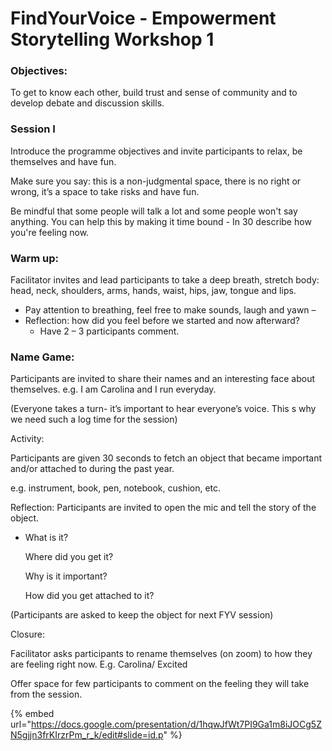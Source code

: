 # FindYourVoice - Empowerment Storytelling Workshop 1

### Objectives:&#x20;

To get to know each other, build trust and sense of community and to develop debate and discussion skills.

### **Session I**

Introduce the programme objectives and invite participants to relax, be themselves and have fun.&#x20;

Make sure you say: this is a non-judgmental space, there is no right or wrong, it’s a space to take risks and have fun.

Be mindful that some people will talk a lot and some people won't say anything. You can help this by making it time bound - In 30 describe how you're feeling now.&#x20;

### Warm up:

Facilitator invites and lead participants to take a deep breath, stretch body: head, neck, shoulders, arms, hands, waist, hips, jaw, tongue and lips.

* Pay attention to breathing, feel free to make sounds, laugh and yawn –
* Reflection: how did you feel before we started and now afterward?&#x20;
  * Have 2 – 3 participants comment.

### Name Game:

Participants are invited to share their names and an interesting face about themselves.  e.g. I am Carolina and I run everyday.

(Everyone takes a turn- it’s important to hear everyone’s voice. This s why we need such a log time for the session)

Activity:

Participants are given 30 seconds to fetch an object that became important and/or attached to during the past year.

e.g. instrument, book, pen, notebook, cushion, etc.

Reflection: Participants are invited to open the mic and tell the story of the object.

*   What is it?&#x20;

    Where did you get it?&#x20;

    Why is it important?&#x20;

    How did you get attached to it?&#x20;

(Participants are asked to keep the object for next FYV session)

Closure:

Facilitator asks participants to rename themselves (on zoom) to how they are feeling right now. E.g. Carolina/ Excited

Offer space for few participants to comment on the feeling they will take from the session.

{% embed url="https://docs.google.com/presentation/d/1hqwJfWt7PI9Ga1m8iJOCg5ZN5gjjn3frKIrzrPm_r_k/edit#slide=id.p" %}

